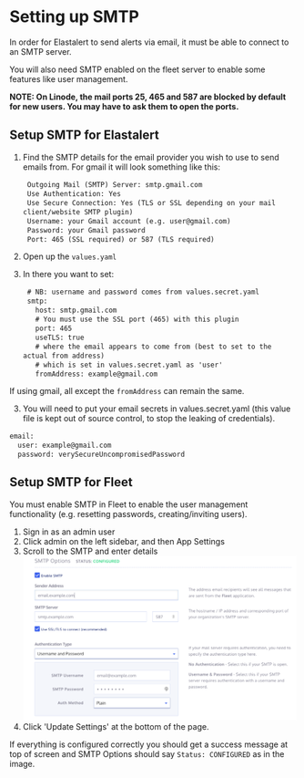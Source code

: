 # Setting up SMTP
In order for Elastalert to send alerts via email, it must be able to connect to an SMTP server. 

You will also need SMTP enabled on the fleet server to enable some features like user management.

**NOTE: On Linode, the mail ports 25, 465 and 587 are blocked by default for new users. You may have to ask them to open the ports.**

## Setup SMTP for Elastalert
1. Find the SMTP details for the email provider you wish to use to send emails from.
For gmail it will look something like this:

        Outgoing Mail (SMTP) Server: smtp.gmail.com
        Use Authentication: Yes
        Use Secure Connection: Yes (TLS or SSL depending on your mail client/website SMTP plugin)
        Username: your Gmail account (e.g. user@gmail.com)
        Password: your Gmail password
        Port: 465 (SSL required) or 587 (TLS required)

2. Open up the `values.yaml`
3. In there you want to set:
   ```
    # NB: username and password comes from values.secret.yaml
    smtp:
      host: smtp.gmail.com
      # You must use the SSL port (465) with this plugin
      port: 465
      useTLS: true
      # where the email appears to come from (best to set to the actual from address)
      # which is set in values.secret.yaml as 'user'
      fromAddress: example@gmail.com
   ```
If using gmail, all except the `fromAddress` can remain the same.

3. You will need to put your email secrets in values.secret.yaml (this value file is kept out of source control, to stop the leaking of credentials).

```
email:
  user: example@gmail.com
  password: verySecureUncompromisedPassword
```

## Setup SMTP for Fleet
You must enable SMTP in Fleet to enable the user management functionality (e.g. resetting passwords, creating/inviting users).

1. Sign in as an admin user
2. Click admin on the left sidebar, and then App Settings
3. Scroll to the SMTP and enter details
![Fleet SMTP](../images/FleetSMTP.png)
4. Click 'Update Settings' at the bottom of the page. 

If everything is configured correctly you should get a success message at top of screen and SMTP Options should say `Status: CONFIGURED` as in the image.